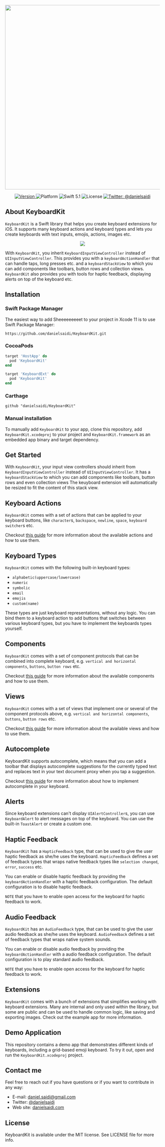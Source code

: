 <p align="center">
    <img src ="Resources/Logo.png" width=600 />
</p>

<p align="center">
    <a href="https://github.com/danielsaidi/KeyboardKit">
        <img src="https://badge.fury.io/gh/danielsaidi%2FKeyboardKit.svg?style=flat" alt="Version" />
    </a>
    <img src="https://img.shields.io/cocoapods/p/KeyboardKit.svg?style=flat" alt="Platform" />
    <img src="https://img.shields.io/badge/Swift-5.1-orange.svg" alt="Swift 5.1" />
    <img src="https://badges.frapsoft.com/os/mit/mit.svg?style=flat&v=102" alt="License" />
    <a href="https://twitter.com/danielsaidi">
        <img src="https://img.shields.io/badge/contact-@danielsaidi-blue.svg?style=flat" alt="Twitter: @danielsaidi" />
    </a>
</p>


## About KeyboardKit

`KeyboardKit` is a Swift library that helps you create keyboard extensions for iOS. It supports many keyboard actions and keyboard types and lets you create keyboards with text inputs, emojis, actions, images etc.

<p align="center">
    <img src ="Resources/Demo.gif" />
</p>

With `KeyboardKit`, you inherit `KeyboardInputViewController` instead of `UIInputViewController`. This provides you with a `keyboardActionHandler` that can handle taps, long presses etc. and a `keyboardStackView` to which you can add components like toolbars, button rows and collection views. `KeyboardKit` also provides you with tools for haptic feedback, displaying alerts on top of the keyboard etc.


## Installation

### Swift Package Manager

The easiest way to add Sheeeeeeeeet to your project in Xcode 11 is to use Swift Package Manager:
```
https://github.com/danielsaidi/KeyboardKit.git
```

### CocoaPods

```ruby
target 'HostApp' do
  pod 'KeyboardKit'
end

target 'KeyboardExt' do
  pod 'KeyboardKit'
end
```

### Carthage

```
github "danielsaidi/KeyboardKit"
```

### Manual installation

To manually add `KeyboardKit` to your app, clone this repository, add `KeyboardKit.xcodeproj` to your project and `KeyboardKit.framework` as an embedded app binary and target dependency.


## Get Started

With `KeyboardKit`, your input view controllers should inherit from `KeyboardInputViewController` instead of `UIInputViewController`. It has a `keyboardStackView` to which you can add components like toolbars, button rows and even collection views The keuyboard extension will automatically be resized to fit the content of this stack view.


## Keyboard Actions

`KeyboardKit` comes with a set of actions that can be applied to your keyboard buttons, like `character`s, `backspace`, `newline`, `space`, `keyboard switcher`s etc.

Checkout [this guide][Keyboard-Actions] for more information about the available actions and how to use them.


## Keyboard Types

`KeyboardKit` comes with the following built-in keyboard types:

* `alphabetic(uppercase/lowercase)`
* `numeric`
* `symbolic`
* `email`
* `emojis`
* `custom(name)`

These types are just keyboard representations, without any logic. You can bind them to a keyboard action to add buttons that switches between various keyboard types, but you have to implement the keyboards types yourself.


## Components

`KeyboardKit` comes with a set of component protocols that can be combined into complete keyboard, e.g. `vertical and horizontal components`, `buttons`, `button rows` etc.

Checkout [this guide][Components] for more information about the available components and how to use them.


## Views

`KeyboardKit` comes with a set of views that implement one or several of the component protocols above, e.g. `vertical and horizontal components`, `buttons`, `button rows` etc.

Checkout [this guide][Views] for more information about the available views and how to use them.


## Autocomplete

KeyboardKit supports autocomplete, which means that you can add a toolbar that displays autocomplete suggestions for the currently typed text and replaces text in your text document proxy when you tap a  suggestion. 

Checkout [this guide][Autocomplete] for more information about how to implement autocomplete in your keyboard.


## Alerts

Since keyboard extensions can't display `UIAlertController`s, you can use `KeyboardAlert` to alert messages on top of the keyboard. You can use the built-in `ToastAlert` or create a custom one.


## Haptic Feedback

`KeyboardKit` has a `HapticFeedback` type, that can be used to give the user haptic feedback as she/he uses the keyboard.  `HapticFeedback` defines a set of feedback types that wraps native feedback types like `selection changed`, `error`, `success` etc.

You can enable or disable haptic feedback by providing the `keyboardActionHandler` with a haptic feedback configuration. The default configuration is to disable haptic feedback.

`NOTE` that you have to enable open access for the keyboard for haptic feedback to work.


## Audio Feedback

`KeyboardKit` has an `AudioFeedback` type, that can be used to give the user audio feedback as she/he uses the keyboard.  `AudioFeedback` defines a set of feedback types that wraps native system sounds.

You can enable or disable audio feedback by providing the `keyboardActionHandler` with a audio feedback configuration. The default configuration is to play standard audio feedback.

`NOTE` that you have to enable open access for the keyboard for haptic feedback to work.


## Extensions

`KeyboardKit` comes with a bunch of extensions that simplifies working with keyboard extensions. Many are internal and only used within the library, but some are public and can be used to handle common logic, like saving and exporting images. Check out the example app for more information.


## Demo Application

This repository contains a demo app that demonstrates different kinds of keyboards, including a grid-based emoji keyboard. To try it out, open and run the `KeyboardKit.xcodeproj` project.


## Contact me

Feel free to reach out if you have questions or if you want to contribute in any way:

* E-mail: [daniel.saidi@gmail.com][Email]
* Twitter: [@danielsaidi][Twitter]
* Web site: [danielsaidi.com][Website]


## License

KeyboardKit is available under the MIT license. See LICENSE file for more info.


[Email]: mailto:daniel.saidi@gmail.com
[Twitter]: http://www.twitter.com/danielsaidi
[Website]: http://www.danielsaidi.com

[Carthage]: https://github.com/Carthage/Carthage
[CocoaPods]: https://cocoapods.org/

[Autocomplete]: https://github.com/danielsaidi/KeyboardKit/blob/master/Readmes/Autocomplete.md
[Components]: https://github.com/danielsaidi/KeyboardKit/blob/master/Readmes/Components.md
[Keyboard-Actions]: https://github.com/danielsaidi/KeyboardKit/blob/master/Readmes/Keyboard-Actions.md
[Views]: https://github.com/danielsaidi/KeyboardKit/blob/master/Readmes/Views.md
